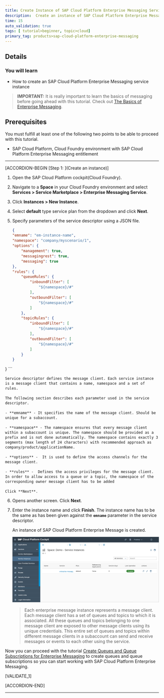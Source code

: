 ```yaml
---
title: Create Instance of SAP Cloud Platform Enterprise Messaging Service
description:  Create an instance of SAP Cloud Platform Enterprise Messaging service from SAP Cloud Platform Cockpit and understand in detail about it's each property.  
time: 15
auto_validation: true
tags: [ tutorial>beginner, topic>cloud]
primary_tag: products>sap-cloud-platform-enterprise-messaging
---
```


## Details
### You will learn
  - How to create an SAP Cloud Platform Enterprise Messaging service instance

>**IMPORTANT:** It is really important to learn the basics of messaging before going ahead with this tutorial. Check out [The Basics of Enterprise Messaging](cp-enterprisemessaging-learn-messaging-concepts).


## Prerequisites

  You must fulfill at least one of the following two points to be able to proceed with this tutorial.

  - SAP Cloud Platform, Cloud Foundry environment with SAP Cloud Platform Enterprise Messaging entitlement  

---


[ACCORDION-BEGIN [Step 1: ](Create an instance)]

1. Open the SAP Cloud Platform cockpit(Cloud Foundry).

2. Navigate to a **Space** in your Cloud Foundry environment and select **Services >  Service Marketplace > Enterprise Messaging Service**.

3. Click **Instances > New Instance**.

4. Select **default** type service plan from the dropdown and click **Next**.

5. Specify parameters of the service descriptor using a JSON file.

    ```JSON
    {
    "emname": "em-instance-name",
    "namespace": "company/myscenario/1",
    "options": {
        "management": true,
        "messagingrest": true,
        "messaging": true
    },
    "rules": {
        "queueRules": {
            "inboundFilter": [
                "${namespace}/#"
            ],
            "outboundFilter": [
                "${namespace}/#"
            ]
        },
        "topicRules": {
            "inboundFilter": [
                "${namespace}/#"
            ],
            "outboundFilter": [
                "${namespace}/#"
            ]
        }
    }
}
    ```



    Service descriptor defines the message client. Each service instance is a message client that contains a name, namespace and a set of rules.

    The following section describes each parameter used in the service descriptor.

    - **emname** - It specifies the name of the message client. Should be unique for a subaccount.

    - **namespace** - The namespace ensures that every message client within a subaccount is unique. The namespace should be provided as a prefix and is not done automatically. The namespace contains exactly 3 segments (max length of 24 characters) with recommended approach as company/product/applicationName.

    - **options** -  It is used to define the access channels for the message client.

    - **rules** -  Defines the access privileges for the message client. In order to allow access to a queue or a topic, the namespace of the corresponding owner message client has to be added

    Click **Next**.

6. Opens another screen. Click **Next**.

7. Enter the instance name and click **Finish**. The instance name has to be the same as has been given against the **`emname`** parameter in the service descriptor.

    An instance of SAP Cloud Platform Enterprise Message is created.

    ![SAP Cloud Platform Enterprise Messaging Instance](em-instance-creation.PNG)

    >Each enterprise message instance represents a message client. Each message client has a set of queues and topics to which it is associated. All these queues and topics belonging to one message client are exposed to other message clients using its unique credentials. This entire set of queues and topics within different message clients in a subaccount can send and receive messages or events to each other using the service.  

Now you can proceed with the tutorial [Create Queues and Queue Subscriptions for Enterprise Messaging](cp-enterprisemessaging-queue-queuesubscription) to create queues and queue subscriptions so you can start working with SAP Cloud Platform Enterprise Messaging.

[VALIDATE_1]


[ACCORDION-END]



---
